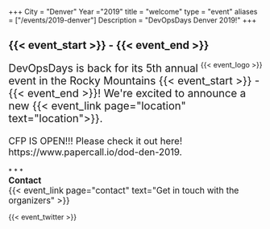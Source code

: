 +++
City = "Denver"
Year ="2019"
title = "welcome"
type = "event"
aliases = ["/events/2019-denver"]
Description = "DevOpsDays Denver 2019!"
+++

<h2>{{< event_start >}} - {{< event_end >}}</h2>

<div style="text-align:right; float: right;">
  {{< event_logo >}}
</div>

<div style="font-size: 1.5em;">
  <p>
    DevOpsDays is back for its 5th annual event in the Rocky Mountains {{< event_start >}} - {{< event_end >}}! We're excited to announce a new {{< event_link page="location" text="location">}}.
  </p>
</div>

<div style="font-size: 1.3em;">
  <p>
    CFP IS OPEN!!! Please check it out here! https://www.papercall.io/dod-den-2019.
  </p>
</div>
* * *

<div class = "row" style="font-size: 1.2em;">
  <div class = "col-md-2">
    <strong>Contact</strong>
  </div>
  <div class = "col-md-8">
    {{< event_link page="contact" text="Get in touch with the organizers" >}}
  </div>
</div>

{{< event_twitter >}}

